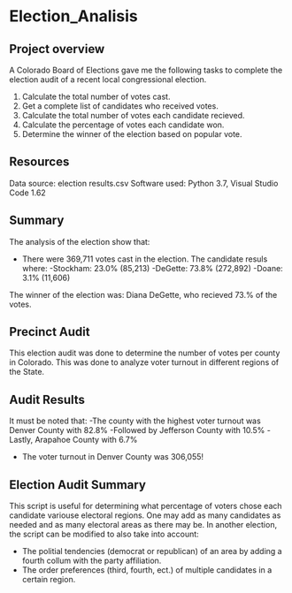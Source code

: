 # Election_Analisis

## Project overview
A Colorado Board of Elections gave me the following tasks to complete the election audit of a recent local congressional election.

1. Calculate the total number of votes cast.
2. Get a complete list of candidates who received votes.
3. Calculate the total number of votes each candidate recieved.
4. Calculate the percentage of votes each candidate won.
5. Determine the winner of the election based on popular vote.

## Resources
Data source: election results.csv
Software used: Python 3.7, Visual Studio Code 1.62

## Summary
The analysis of the election show that:
- There were 369,711 votes cast in the election.
The candidate resuls where:
-Stockham: 23.0% (85,213)
-DeGette: 73.8% (272,892)
-Doane: 3.1% (11,606)

The winner of the election was:
Diana DeGette, who recieved 73.% of the votes.

## Precinct Audit
This election audit was done to determine the number of votes per county in Colorado.
This was done to analyze voter turnout in different regions of the State.

## Audit Results
It must be noted that:
-The county with the highest voter turnout was Denver County with 82.8%
-Followed by Jefferson County with 10.5%
-Lastly, Arapahoe County with 6.7%
- The voter turnout in Denver County was 306,055!

## Election Audit Summary
This script is useful for determining what percentage of voters chose each candidate variouse electoral regions.
One may add as many candidates as needed and as many electoral areas as there may be.
In another election, the script can be modified to also take into account:
- The politial tendencies (democrat or republican) of an area by adding a fourth collum with the party affiliation.
- The order preferences (third, fourth, ect.) of multiple candidates in a certain region.



